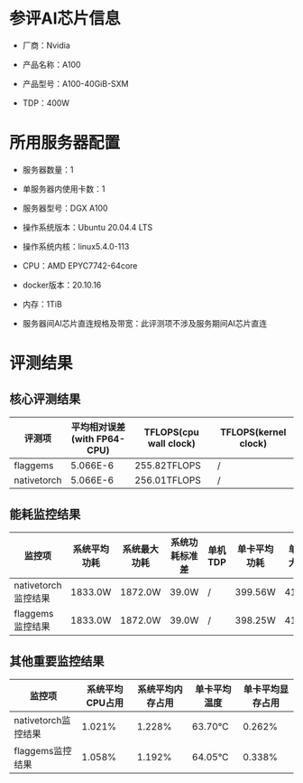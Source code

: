# 参评AI芯片信息

* 厂商：Nvidia


* 产品名称：A100
* 产品型号：A100-40GiB-SXM
* TDP：400W

# 所用服务器配置

* 服务器数量：1


* 单服务器内使用卡数：1
* 服务器型号：DGX A100
* 操作系统版本：Ubuntu 20.04.4 LTS
* 操作系统内核：linux5.4.0-113
* CPU：AMD EPYC7742-64core
* docker版本：20.10.16
* 内存：1TiB
* 服务器间AI芯片直连规格及带宽：此评测项不涉及服务期间AI芯片直连

# 评测结果

## 核心评测结果

| 评测项  | 平均相对误差(with FP64-CPU) | TFLOPS(cpu wall clock) | TFLOPS(kernel clock) |
| ---- | -------------- | -------------- | ------------ |
| flaggems | 5.066E-6    | 255.82TFLOPS       | /        |
| nativetorch | 5.066E-6    | 256.01TFLOPS       | /        |


## 能耗监控结果

| 监控项  | 系统平均功耗  | 系统最大功耗  | 系统功耗标准差 | 单机TDP | 单卡平均功耗 | 单卡最大功耗 | 单卡功耗标准差 | 单卡TDP |
| ---- | ------- | ------- | ------- | ----- | ------------ | ------------ | ------------- | ----- |
| nativetorch监控结果 | 1833.0W | 1872.0W | 39.0W    | /     | 399.56W       | 412.0W       | 6.05W        | 400W  |
| flaggems监控结果 | 1833.0W | 1872.0W | 39.0W    | /     | 398.25W       | 410.0W       | 3.3W        | 400W  |

## 其他重要监控结果

| 监控项  | 系统平均CPU占用 | 系统平均内存占用 | 单卡平均温度 | 单卡平均显存占用 |
| ---- | --------- | -------- | ------------ | -------------- |
| nativetorch监控结果 | 1.021%    | 1.228%   | 63.70°C      | 0.262%        |
| flaggems监控结果 | 1.058%    | 1.192%   | 64.05°C      | 0.338%        |

